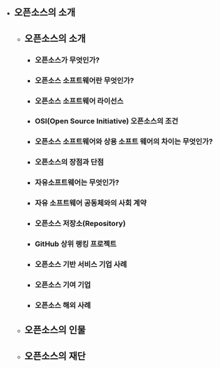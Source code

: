 * ## 오픈소스의 소개

  * ## 오픈소스의 소개

    * ### 오픈소스가 무엇인가?
    * ### 오픈소스 소프트웨어란 무엇인가?
    * ### 오픈소스 소프트웨어 라이선스
    * ### OSI\(Open Source Initiative\) 오픈소스의 조건
    * ### 오픈소스 소프트웨어와 상용 소프트 웨어의 차이는 무엇인가?
    * ### 오픈소스의 장점과 단점

    * ### 자유소프트웨어는 무엇인가?
    * ### 자유 소프트웨어 공동체와의 사회 계약
    * ### 오픈소스 저장소\(Repository\)
    * ### GitHub 상위 랭킹 프로젝트
    * ### 오픈소스 기반 서비스 기업 사례
    * ### 오픈소스 기여 기업
    * ### 오픈소스 해외 사례

    ### 
  * ## 오픈소스의 인물

  ## 

  * ## 오픈소스의 재단

## 

## 

## 



